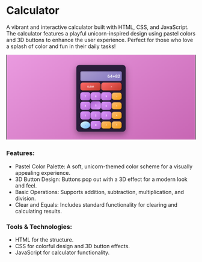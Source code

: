 # Calculator
A vibrant and interactive calculator built with HTML, CSS, and JavaScript. The calculator features a playful unicorn-inspired design using pastel colors and 3D buttons to enhance the user experience. Perfect for those who love a splash of color and fun in their daily tasks!

![image of the calculator](<Screenshot (80).png>)

### Features:
* Pastel Color Palette: A soft, unicorn-themed color scheme for a visually appealing experience.
* 3D Button Design: Buttons pop out with a 3D effect for a modern look and feel.
* Basic Operations: Supports addition, subtraction, multiplication, and division.
* Clear and Equals: Includes standard functionality for clearing and calculating results.

### Tools & Technologies:
* HTML for the structure.
* CSS for colorful design and 3D button effects.
* JavaScript for calculator functionality.
